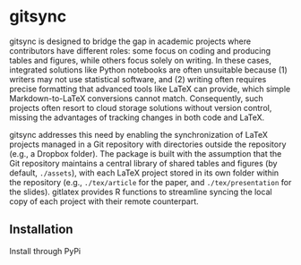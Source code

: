 # gitsync

gitsync is designed to bridge the gap in academic projects where contributors have different roles: some focus on coding and producing tables and figures, while others focus solely on writing. In these cases, integrated solutions like Python notebooks are often unsuitable because (1) writers may not use statistical software, and (2) writing often requires precise formatting that advanced tools like LaTeX can provide, which simple Markdown-to-LaTeX conversions cannot match. Consequently, such projects often resort to cloud storage solutions without version control, missing the advantages of tracking changes in both code and LaTeX.

gitsync addresses this need by enabling the synchronization of LaTeX projects managed in a Git repository with directories outside the repository (e.g., a Dropbox folder). The package is built with the assumption that the Git repository maintains a central library of shared tables and figures (by default, `./assets`), with each LaTeX project stored in its own folder within the repository (e.g., `./tex/article` for the paper, and `./tex/presentation` for the slides). gitlatex provides R functions to streamline syncing the local copy of each project with their remote counterpart.

## Installation

Install through PyPi
